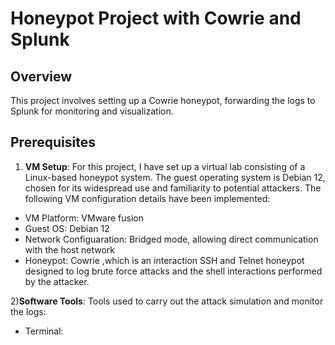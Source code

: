 # Honeypot Project with Cowrie and Splunk

## Overview
This project involves setting up a Cowrie honeypot, forwarding the logs to Splunk for monitoring and visualization.

## Prerequisites
1) **VM Setup**: For this project, I have set up a virtual lab consisting of a Linux-based honeypot system. The guest operating system is Debian 12, chosen for its widespread use and familiarity to potential attackers. The following VM configuration details have been implemented:

-	VM Platform: VMware fusion
-	Guest OS: Debian 12
-	Network Configuaration: Bridged mode, allowing direct communication with the host network
-	Honeypot: Cowrie ,which is an interaction SSH and Telnet honeypot designed to log brute force attacks and the shell interactions performed by the attacker. 

2)**Software Tools**: Tools used to carry out the attack simulation and monitor the logs:

- Terminal:
